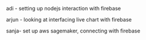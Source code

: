 adi - setting up nodejs interaction with firebase

arjun - looking at interfacing live chart with firebase

sanja- set up aws sagemaker, connecting with firebase
